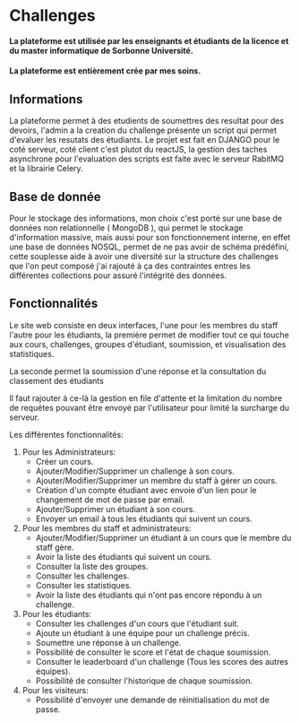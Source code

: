 # Challenges
#### La plateforme est utilisée par les enseignants et étudiants de la licence et du master informatique de Sorbonne Université.
#### La plateforme est entièrement crée par mes soins. 
## Informations
La plateforme permet à des etudients de soumettres des resultat pour des devoirs, l'admin a la creation du challenge présente un script qui permet d'evaluer les resutats des étudiants.
Le projet est fait en DJANGO pour le coté serveur, coté client c'est plutot du reactJS, la gestion des taches asynchrone pour l'evaluation des scripts est faite avec le serveur RabitMQ et la librairie Celery. 

## Base de donnée
Pour le stockage des informations, mon choix c'est porté sur une base de données non relationnelle ( MongoDB ), qui permet le stockage d'information massive, mais aussi pour son fonctionnement interne, en effet une base de données NOSQL, permet de ne pas avoir de schéma prédéfini, cette souplesse aide à avoir une diversité sur la structure des challenges que l'on peut composé j'ai rajouté à ça des contraintes entres les différentes collections pour assuré l'intégrité des données.



## Fonctionnalités
Le site web consiste en deux interfaces, l'une pour les membres du staff l'autre pour les étudiants, la première permet de modifier tout ce qui touche aux cours, challenges, groupes d'étudiant, soumission, et visualisation des statistiques.

La seconde permet la soumission d'une réponse et la consultation du classement des étudiants

Il faut rajouter à ce-là la gestion en file d'attente et la limitation du nombre de requêtes pouvant être envoyé par l'utilisateur pour limité la surcharge du serveur.   

	
Les différentes fonctionnalités:
1. Pour les Administrateurs:
    - Créer un cours.
    - Ajouter/Modifier/Supprimer un challenge à son cours.
    - Ajouter/Modifier/Supprimer un membre du staff à gérer un cours.
    - Création d'un compte étudiant avec envoie d'un lien pour le changement de mot de passe par email.
    - Ajouter/Supprimer un étudiant à son cours.
    - Envoyer un email à tous les étudiants qui suivent un cours.
2. Pour les membres du staff et administrateurs:
    - Ajouter/Modifier/Supprimer un étudiant à un cours que le membre du staff gère.
    - Avoir la liste des étudiants qui suivent un cours.
    - Consulter la liste des groupes.
    - Consulter les challenges.
    - Consulter les statistiques.
    - Avoir la liste des étudiants qui n'ont pas encore répondu à un challenge.
3. Pour les étudiants:
    - Consulter les challenges d'un cours que l'étudiant suit.
    - Ajoute un étudiant à une équipe pour un challenge précis.
    - Soumettre une réponse à un challenge.
    - Possibilité de consulter le score et l'état de chaque soumission.
    - Consulter le leaderboard d'un challenge (Tous les scores des autres équipes).
    - Possibilité de consulter l'historique de chaque soumission.
4. Pour les visiteurs:
    - Possibilité d'envoyer une demande de réinitialisation du mot de passe.
